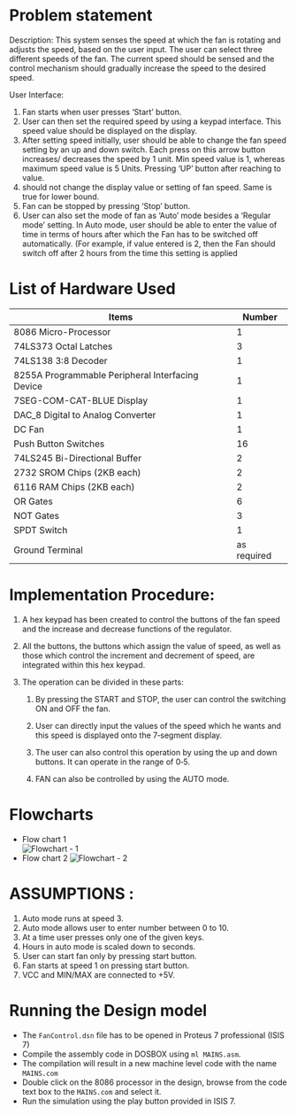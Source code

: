 # Problem statement
Description: This system senses the speed at which the fan is rotating and adjusts the speed, based on the user input. The user can select three different speeds of the fan. The current speed should be sensed and the control mechanism should gradually increase the speed to the desired speed.

User Interface:
  1. Fan starts when user presses ‘Start’ button.
  2. User can then set the required speed by using a keypad interface. This speed value should be displayed on the display.
  3. After setting speed initially, user should be able to change the fan speed setting by an up and down switch. Each press on this arrow button increases/ decreases the speed by 1 unit. Min speed value is 1, whereas maximum speed value is 5 Units. Pressing ‘UP’ button after reaching to value.
  5. should not change the display value or setting of fan speed. Same is true for lower bound.
  4. Fan can be stopped by pressing ‘Stop’ button.
  5. User can also set the mode of fan as ‘Auto’ mode besides a ‘Regular mode’ setting. In Auto mode, user should be able to enter the value of time in terms of hours after which the Fan has to be switched off automatically. (For example, if value entered is 2, then the Fan should switch off after 2 hours from the time this setting is applied

# List of Hardware Used
|Items|Number|
|---|---|
| 8086 Micro-Processor | 1 |
| 74LS373 Octal Latches | 3 |
| 74LS138 3:8 Decoder | 1 |
| 8255A Programmable Peripheral Interfacing Device | 1 |
| 7SEG-COM-CAT-BLUE Display | 1 |
| DAC_8 Digital to Analog Converter | 1 |
| DC Fan | 1 |
| Push Button Switches | 16 |
| 74LS245 Bi-Directional Buffer | 2 |
| 2732 SROM Chips (2KB each) | 2 |
| 6116 RAM Chips (2KB each) | 2 |
| OR Gates | 6 |
| NOT Gates | 3 |
| SPDT Switch | 1 |
| Ground Terminal | as required |

# Implementation Procedure: 
 
1. A   hex   keypad   has   been   created   to   control   the   buttons   of   the   fan   speed 
and   the   increase   and   decrease   functions   of   the   regulator. 
 
2. All   the   buttons,   the   buttons   which   assign   the   value   of   speed,   as   well   as 
those   which   control   the   increment   and   decrement   of   speed,   are   integrated 
within   this   hex   keypad. 
 
3. The   operation   can   be   divided   in   these   parts: 
 
    1.  By   pressing   the   START   and   STOP,   the   user   can   control   the   switching   ON 
and   OFF   the   fan. 
 
    2. User   can   directly   input   the   values   of   the   speed   which   he   wants   and   this 
speed   is   displayed   onto   the   7‐segment   display. 
 
    3. The   user   can   also   control   this   operation   by   using   the   up   and   down 
buttons.   It   can   operate   in   the   range   of   0‐5. 
 
    4. FAN   can   also   be   controlled   by   using   the   AUTO   mode. 
  
# Flowcharts
* Flow chart 1  
![Flowchart - 1](https://user-images.githubusercontent.com/26005890/29689659-99491d4c-8941-11e7-9ac6-f8f87a615ad3.jpg)
* Flow chart 2
![Flowchart - 2](https://user-images.githubusercontent.com/26005890/29689665-9d89417a-8941-11e7-86e2-efd37c4a2821.jpg)

# ASSUMPTIONS : 
 
1. Auto   mode   runs   at   speed   3. 
2. Auto   mode   allows   user   to   enter   number   between   0   to   10. 
3. At   a   time   user   presses   only   one   of   the   given   keys. 
4. Hours   in   auto   mode   is   scaled   down   to   seconds. 
5. User   can   start   fan   only   by   pressing   start   button.  
6. Fan   starts   at   speed   1   on   pressing   start   button. 
7. VCC   and   MIN/MAX   are   connected   to   +5V. 

# Running the Design model

* The `FanControl.dsn` file has to be opened in Proteus 7 professional (ISIS 7)
* Compile the assembly code in DOSBOX using `ml MAINS.asm`.
* The compilation will result in a new machine level code with the name `MAINS.com`
* Double click on the 8086 processor in the design, browse from the code text box to the `MAINS.com` and select it.
* Run the simulation using the play button provided in ISIS 7.
